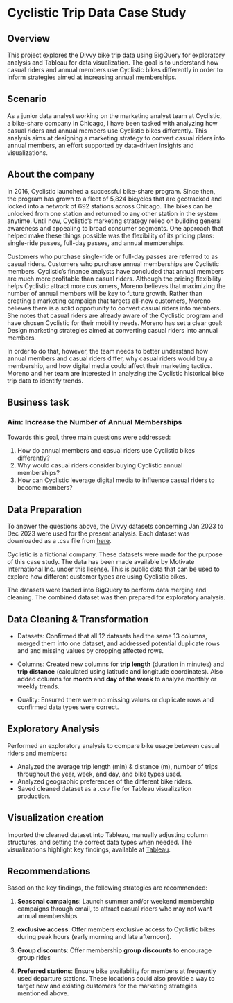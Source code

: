 # Cyclistic Trip Data Case Study
## Overview
This project explores the Divvy bike trip data using BigQuery for exploratory analysis and Tableau for data visualization. The goal is to understand how casual riders and annual members use Cyclistic bikes differently in order to inform strategies aimed at increasing annual memberships.

## Scenario
As a junior data analyst working on the marketing analyst team at Cyclistic, a bike-share company in Chicago, I have been tasked with analyzing how casual riders and annual members use Cyclistic bikes differently. This analysis aims at designing a marketing strategy to convert casual riders into annual members, an effort supported by data-driven insights and visualizations. 

## About the company
In 2016, Cyclistic launched a successful bike-share program. Since then, the program has grown to a fleet of 5,824 bicycles that are geotracked and locked into a network of 692 stations across Chicago. The bikes can be unlocked from one station and returned to any other station in the system anytime. Until now, Cyclistic’s marketing strategy relied on building general awareness and appealing to broad consumer segments. One approach that helped make these things possible was the flexibility of its pricing plans: single-ride passes, full-day passes, and annual memberships.

Customers who purchase single-ride or full-day passes are referred to as casual riders. Customers who purchase annual memberships are Cyclistic members. Cyclistic’s finance analysts have concluded that annual members are much more profitable than casual riders. Although the pricing flexibility helps Cyclistic attract more customers, Moreno believes that maximizing the number of annual members will be key to future growth. Rather than creating a marketing campaign that targets all-new customers, Moreno believes there is a solid opportunity to convert casual riders into members. She notes that casual riders are already aware of the Cyclistic program and have chosen Cyclistic for their mobility needs. Moreno has set a clear goal: Design marketing strategies aimed at converting casual riders into annual members. 

In order to do that, however, the team needs to better understand how annual members and casual riders differ, why casual riders would buy a membership, and how digital media could affect their marketing tactics. Moreno and her team are interested in analyzing the Cyclistic historical bike trip data to identify trends.

## Business task
### Aim: Increase the Number of Annual Memberships

Towards this goal, three main questions were addressed:
1. How do annual members and casual riders use Cyclistic bikes differently?
2. Why would casual riders consider buying Cyclistic annual memberships?
3. How can Cyclistic leverage digital media to influence casual riders to become members?

## Data Preparation
To answer the questions above, the Divvy datasets concerning Jan 2023 to Dec 2023 were used for the present analysis. Each dataset was downloaded as a .csv file from [here](https://divvy-tripdata.s3.amazonaws.com/index.html). 

Cyclistic is a fictional company. These datasets were made for the purpose of this case study. The data has been made available by Motivate International Inc. under this [license](https://divvybikes.com/data-license-agreement). This is public data that can be used to explore how different customer types are using Cyclistic bikes.

The datasets were loaded into BigQuery to perform data merging and cleaning. The combined dataset was then prepared for exploratory analysis.

## Data Cleaning & Transformation 
- Datasets: Confirmed that all 12 datasets had the same 13 columns, merged them into one dataset, and addressed potential duplicate rows and and missing values by dropping affected rows.  

- Columns: Created new columns for **trip length** (duration in minutes) and **trip distance** (calculated using latitude and longitude coordinates). Also added columns for **month** and **day of the week** to analyze monthly or weekly trends.

- Quality: Ensured there were no missing values or duplicate rows and confirmed data types were correct.


## Exploratory Analysis
Performed an exploratory analysis to compare bike usage between casual riders and members:
- Analyzed the average trip length (min) & distance (m), number of trips throughout the year, week, and day, and bike types used.
- Analyzed geographic preferences of the different bike riders.
- Saved cleaned dataset as a .csv file for Tableau visualization production.


## Visualization creation
Imported the cleaned dataset into Tableau, manually adjusting column structures, and setting the correct data types when needed. The visualizations highlight key findings, available at [Tableau](https://public.tableau.com/shared/4ZT3T2DHX?:display_count=n&:origin=viz_share_link).

## Recommendations
Based on the key findings, the following strategies are recommended:
1. **Seasonal campaigns**: Launch summer and/or weekend membership campaigns through email, to attract casual riders who may not want annual memberships

2. **exclusive access**: Offer members exclusive access to Cyclistic bikes during peak hours (early morning and late afternoon).

3. **Group discounts**: Offer membership **group discounts** to encourage group rides

4. **Preferred stations**: Ensure bike availability for members at frequently used departure stations. These locations could also provide a way to target new and existing customers for the marketing strategies mentioned above.
